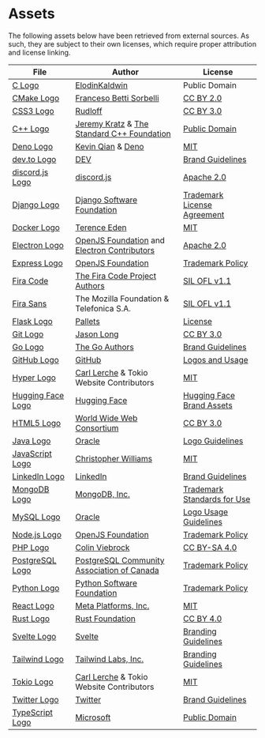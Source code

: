 # Assets

The following assets below have been retrieved from external sources. As such, they are subject to their own licenses, which require proper attribution and license linking.

| File                                                   | Author                                                                                                         | License                                                                                                                         |
| ------------------------------------------------------ | -------------------------------------------------------------------------------------------------------------- | ------------------------------------------------------------------------------------------------------------------------------- |
| [C Logo](src/lib/icons/lang/c.svg)                     | [ElodinKaldwin](https://commons.wikimedia.org/wiki/File:C_Programming_Language.svg)                            | Public Domain                                                                                                                   |
| [CMake Logo](src/lib/icons/tech/cmake.svg)             | [Franceso Betti Sorbelli](https://commons.wikimedia.org/wiki/File:Cmake.svg)                                   | [CC BY 2.0]                                                                                                                     |
| [CSS3 Logo](src/lib/icons/lang/css.svg)                | [Rudloff](https://commons.wikimedia.org/wiki/File:CSS3_logo_and_wordmark.svg)                                  | [CC BY 3.0]                                                                                                                     |
| [C++ Logo](src/lib/icons/lang/cpp.svg)                 | [Jeremy Kratz](https://jeremykratz.com/) & [The Standard C++ Foundation](https://isocpp.org/home/terms-of-use) | [Public Domain](https://isocpp.org/home/terms-of-use)                                                                           |
| [Deno Logo](src/lib/icons/tech/deno.svg)               | [Kevin Qian](https://ksm.sh/) & [Deno](https://deno.com/)                                                      | [MIT](https://github.com/denoland/dotland/blob/925ae4fd931935f8ea479a61b8bfaa97584c1feb/LICENSE)                                |
| [dev.to Logo](src/lib/icons/social/dev.svg)            | [DEV](https://dev.to/)                                                                                         | [Brand Guidelines](https://dev.to/brand)                                                                                        |
| [discord.js Logo](src/lib/icons/lib/discord.js.svg)    | [discord.js](https://discord.js.org/)                                                                          | [Apache 2.0](https://github.com/discordjs/discord.js/blob/6aba9e99eb92429ed84a010a2051e658d0c641c4/packages/discord.js/LICENSE) |
| [Django Logo](src/lib/icons/lib/django.svg)            | [Django Software Foundation](https://www.djangoproject.com/foundation/)                                        | [Trademark License Agreement](https://www.djangoproject.com/trademarks/)                                                        |
| [Docker Logo](src/lib/icons/tech/docker.svg)           | [Terence Eden](https://github.com/edent/SuperTinyIcons)                                                        | [MIT](https://github.com/edent/SuperTinyIcons/blob/9384edf56607d09037ad46b3c49d979c27ecad18/LICENSE)                            |
| [Electron Logo](src/lib/icons/lib/electron.svg)        | [OpenJS Foundation] and [Electron Contributors](https://www.electronjs.org/)                                   | [Apache 2.0](https://github.com/electron/website/blob/fd468b519b67488a872060ff7c0b037f73e16de4/LICENSE)                         |
| [Express Logo](src/lib/icons/lib/express.svg)          | [OpenJS Foundation]                                                                                            | [Trademark Policy][OpenJS Foundation Trademark Policy]                                                                          |
| [Fira Code](src/lib/fonts/FiraCode/)                   | [The Fira Code Project Authors](https://github.com/tonsky/FiraCode)                                            | [SIL OFL v1.1](src/lib/fonts/FiraCode/OFL.txt)                                                                                  |
| [Fira Sans](src/lib/fonts/FiraSans/)                   | The Mozilla Foundation & Telefonica S.A.                                                                       | [SIL OFL v1.1](src/lib/fonts/FiraSans/OFL.txt)                                                                                  |
| [Flask Logo](src/lib/icons/lib/flask.svg)              | [Pallets](https://palletsprojects.com/p/flask/)                                                                | [License](https://github.com/pallets/flask/blob/7ed89d3f9d2207c9a607f5dcdce106c0278e1332/artwork/LICENSE.rst)                   |
| [Git Logo](src/lib/icons/tech/git.svg)                 | [Jason Long](https://jasonlong.me/)                                                                            | [CC BY 3.0]                                                                                                                     |
| [Go Logo](src/lib/icons/lang/go.svg)                   | [The Go Authors](https://go.dev/)                                                                              | [Brand Guidelines](https://go.dev/blog/go-brand)                                                                                |
| [GitHub Logo](src/lib/icons/social/github.svg)         | [GitHub](https://github.com)                                                                                   | [Logos and Usage](https://github.com/logos)                                                                                     |
| [Hyper Logo](src/lib/icons/lib/hyper.svg)              | [Carl Lerche] & Tokio Website Contributors                                                                     | [MIT][MIT Tokio]                                                                                                                |
| [Hugging Face Logo](src/lib/icons/lib/huggingface.svg) | [Hugging Face](https://huggingface.co/)                                                                        | [Hugging Face Brand Assets](https://huggingface.co/brand)                                                                       |
| [HTML5 Logo](src/lib/icons/lang/html.svg)              | [World Wide Web Consortium](https://www.w3.org/)                                                               | [CC BY 3.0]                                                                                                                     |
| [Java Logo](src/lib/icons/lang/java.svg)               | [Oracle]                                                                                                       | [Logo Guidelines](https://www.oracle.com/a/ocom/docs/java-licensing-logo-guidelines-1908204.pdf)                                |
| [JavaScript Logo](src/lib/icons/lang/js.svg)           | [Christopher Williams](https://www.voodootikigod.com/)                                                         | [MIT](https://github.com/voodootikigod/logo.js/blob/1544bdeed6d618a6cfe4f0650d04ab8d9cfa76d9/LICENSE)                           |
| [LinkedIn Logo](src/lib/icons/social/linkedin.svg)     | [LinkedIn](https://www.linkedin.com/)                                                                          | [Brand Guidelines](https://brand.linkedin.com/)                                                                                 |
| [MongoDB Logo](src/lib/icons/tech/mongo.svg)           | [MongoDB, Inc.](https://www.mongodb.com/)                                                                      | [Trademark Standards for Use](https://www.mongodb.com/legal/trademark-usage-guidelines)                                         |
| [MySQL Logo](src/lib/icons/tech/mysql.svg)             | [Oracle]                                                                                                       | [Logo Usage Guidelines](https://www.mysql.com/about/legal/trademark.html)                                                       |
| [Node.js Logo](src/lib/icons/tech/node.svg)            | [OpenJS Foundation]                                                                                            | [Trademark Policy][OpenJS Foundation Trademark Policy]                                                                          |
| [PHP Logo](src/lib/icons/lang/php.svg)                 | [Colin Viebrock](https://viebrock.ca/)                                                                         | [CC BY-SA 4.0]                                                                                                                  |
| [PostgreSQL Logo](src/lib/icons/tech/postgres.svg)     | [PostgreSQL Community Association of Canada](https://www.postgres.ca/)                                         | [Trademark Policy](https://www.postgresql.org/about/policies/trademarks/)                                                       |
| [Python Logo](src/lib/icons/lang/python.svg)           | [Python Software Foundation](https://www.python.org/psf-landing/)                                              | [Trademark Policy](https://www.python.org/psf/trademarks/)                                                                      |
| [React Logo](src/lib/icons/lib/react.svg)              | [Meta Platforms, Inc.](https://react.dev/)                                                                     | [MIT](https://github.com/facebook/react/blob/a5fc797db14c6e05d4d5c4dbb22a0dd70d41f5d5/LICENSE)                                  |
| [Rust Logo](src/lib/icons/lang/rust.svg)               | [Rust Foundation](https://foundation.rust-lang.org/)                                                           | [CC BY 4.0]                                                                                                                     |
| [Svelte Logo](src/lib/icons/lib/svelte.svg)            | [Svelte](https://svelte.dev/)                                                                                  | [Branding Guidelines](https://github.com/sveltejs/branding/blob/c4dfca6743572087a6aef0e109ffe3d95596e86a/README.md)             |
| [Tailwind Logo](src/lib/icons/lib/tailwind.svg)        | [Tailwind Labs, Inc.](https://tailwindcss.com/)                                                                | [Branding Guidelines](https://tailwindcss.com/brand)                                                                            |
| [Tokio Logo](src/lib/icons/lib/tokio.svg)              | [Carl Lerche] & Tokio Website Contributors                                                                     | [MIT][MIT Tokio]                                                                                                                |
| [Twitter Logo](src/lib/icons/social/twitter.svg)       | [Twitter](https://twitter.com/)                                                                                | [Brand Guidelines](https://about.twitter.com/en/who-we-are/brand-toolkit)                                                       |
| [TypeScript Logo](src/lib/icons/lang/ts.svg)           | [Microsoft](https://www.typescriptlang.org/)                                                                   | [Public Domain](https://www.typescriptlang.org/branding/)                                                                       |

[Carl Lerche]: https://carllerche.com/
[Oracle]: https://www.mysql.com/about/legal/trademark.html
[OpenJS Foundation]: https://openjsf.org/
[OpenJS Foundation Trademark Policy]: https://trademark-policy.openjsf.org/
[MIT Tokio]: https://github.com/tokio-rs/website/blob/f4226811e9804c133667631c0564e499e1b4deff/LICENSE
[CC BY 2.0]: https://creativecommons.org/licenses/by/2.0/
[CC BY 3.0]: https://creativecommons.org/licenses/by/3.0/
[CC BY 4.0]: https://creativecommons.org/licenses/by/4.0/
[CC BY-SA 4.0]: https://creativecommons.org/licenses/by-sa/4.0/

